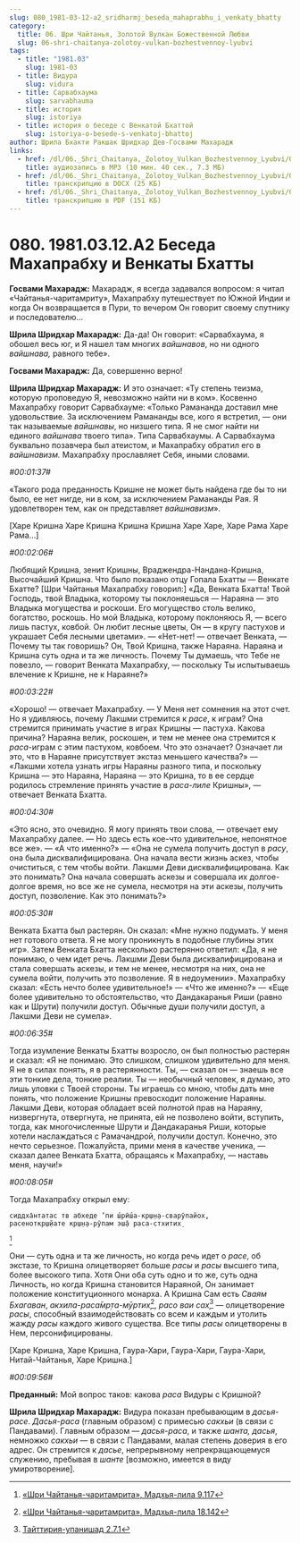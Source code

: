 ```yaml
---
slug: 080_1981-03-12-a2_sridharmj_beseda_mahaprabhu_i_venkaty_bhatty
category:
  title: 06. Шри Чайтанья, Золотой Вулкан Божественной Любви
  slug: 06-shri-chaitanya-zolotoy-vulkan-bozhestvennoy-lyubvi
tags:
  - title: "1981.03"
    slug: 1981-03
  - title: Видура
    slug: vidura
  - title: Сарвабхаума
    slug: sarvabhauma
  - title: история
    slug: istoriya
  - title: история о беседе с Венкатой Бхаттой
    slug: istoriya-o-besede-s-venkatoj-bhattoj
author: Шрила Бхакти Ракшак Шридхар Дев-Госвами Махарадж
links:
  - href: /dl/06._Shri_Chaitanya,_Zolotoy_Vulkan_Bozhestvennoy_Lyubvi/080_1981.03.12.A2_SridharMj_Beseda_Mahaprabhu_i_Venkaty_Bhatty.mp3
    title: аудиозапись в MP3 (10 мин. 40 сек., 7.3 МБ)
  - href: /dl/06._Shri_Chaitanya,_Zolotoy_Vulkan_Bozhestvennoy_Lyubvi/080_1981.03.12.A2_SridharMj_Beseda_Mahaprabhu_i_Venkaty_Bhatty.docx
    title: транскрипцию в DOCX (25 КБ)
  - href: /dl/06._Shri_Chaitanya,_Zolotoy_Vulkan_Bozhestvennoy_Lyubvi/080_1981.03.12.A2_SridharMj_Beseda_Mahaprabhu_i_Venkaty_Bhatty.pdf
    title: транскрипцию в PDF (151 КБ)
---
```


# 080. 1981.03.12.A2 Беседа Махапрабху и Венкаты Бхатты

**Госвами Махарадж:** Махарадж, я всегда задавался вопросом: я читал «Чайтанья-чаритамриту», Махапрабху путешествует по Южной Индии и когда Он возвращается в Пури, то вечером Он говорит своему спутнику и последователю…

**Шрила Шридхар Махарадж:** Да-да! Он говорит: «Сарвабхаума, я обошел весь юг, и Я нашел там многих *вайшнавов*, но ни одного *вайшнава,* равного тебе».

**Госвами Махарадж:** Да, совершенно верно!

**Шрила Шридхар Махарадж:** И это означает: «Ту степень теизма, которую проповедую Я, невозможно найти ни в ком». Косвенно Махапрабху говорит Сарвабхауме: «Только Рамананда доставил мне удовольствие. За исключением Рамананды все, кого я встретил, — они так называемые *вайшнавы*, но низшего типа. Я не смог найти ни единого *вайшнава* твоего типа». Типа Сарвабхаумы. А Сарвабхаума буквально позавчера был атеистом, и Махапрабху обратил его в *вайшнавизм.* Махапрабху прославляет Себя, иными словами.

*#00:01:37#*

«Такого рода преданность Кришне не может быть найдена где бы то ни было, ее нет нигде, ни в ком, за исключением Рамананды Рая. Я удовлетворен тем, как он представляет *вайшнавизм*».

[Харе Кришна Харе Кришна Кришна Кришна Харе Харе, Харе Рама Харе Рама…]

*#00:02:06#*

Любящий Кришна, зенит Кришны, Враджендра-Нандана-Кришна, Высочайший Кришна. Что было показано отцу Гопала Бхатты — Венкате Бхатте? [Шри Чайтанья Махапрабху говорил:] «Да, Венката Бхатта! Твой Господь, твой Владыка, которому ты поклоняешься — Нараяна — это Владыка могущества и роскоши. Его могущество столь велико, богатство, роскошь. Но мой Владыка, которому поклоняюсь Я, — всего лишь пастух, ковбой. Он любит лесные цветы, Он — в кругу пастухов и украшает Себя лесными цветами». — «Нет-нет! — отвечает Венката, — Почему ты так говоришь? Он, Твой Кришна, также Нараяна. Нараяна и Кришна суть одна и та же личность. Почему Ты думаешь, что Тебе не повезло, — говорит Венката Махапрабху, — поскольку Ты испытываешь влечение к Кришне, не к Нараяне?»

*#00:03:22#*

«Хорошо! — отвечает Махапрабху. — У Меня нет сомнения на этот счет. Но я удивляюсь, почему Лакшми стремится к *расе*, к играм? Она стремится принимать участие в играх Кришны — пастуха. Какова причина? Нараяна велик, роскошен, и тем не менее она стремится к *раса*-играм с этим пастухом, ковбоем. Что это означает? Означает ли это, что в Нараяне присутствует экстаз меньшего качества?» — «Лакшми хотела узнать игры Нараяны разного типа, и поскольку Кришна — это Нараяна, Нараяна — это Кришна, то в ее сердце родилось стремление принять участие в *раса-лиле* Кришны», — отвечает Венката Бхатта.

*#00:04:30#*

«Это ясно, это очевидно. Я могу принять твои слова, — отвечает ему Махапрабху далее. — Но здесь есть кое-что удивительное, непонятное все же». — «А что именно?» — «Она не сумела получить доступ в *расу*, она была дисквалифицирована. Она начала вести жизнь аскез, чтобы очиститься, с тем чтобы войти. Лакшми Деви дисквалифицирована. Как это понимать? Она начала совершать аскезы и совершала их долгое-долгое время, но все же не сумела, несмотря на эти аскезы, получить доступ, позволение. Как это понимать?»

*#00:05:30#*

Венката Бхатта был растерян. Он сказал: «Мне нужно подумать. У меня нет готового ответа. Я не могу проникнуть в подобные глубины этих игр». Затем Венката Бхатта несколько растерянно ответил: «Да, я не понимаю, о чем идет речь. Лакшми Деви была дисквалифицирована и стала совершать аскезы, и тем не менее, несмотря на них, она не сумела войти, получить это позволение. Я в недоумении». Махапрабху сказал: «Есть нечто более удивительное!» — «Что же именно?» — «Еще более удивительно то обстоятельство, что Дандакаранья Риши (равно как и Шрути) получили доступ. Обычные души получили доступ, а Лакшми Деви не сумела».

*#00:06:35#*

Тогда изумление Венкаты Бхатты возросло, он был полностью растерян и сказал: «Я не понимаю. Это слишком, слишком удивительно для меня. Я не в силах понять, я в растерянности. Ты, — сказал он — знаешь все эти тонкие дела, тонкие реалии. Ты — необычный человек, я думаю, это лишь уловки с Твоей стороны. Ты играешь со мною, чтобы дать мне понять, что положение Кришны превосходит положение Нараяны. Лакшми Деви, которая обладает всей полнотой прав на Нараяну, низвергнута, отвергнута, не принята, ей не позволено войти, вступить, тогда, как многочисленные Шрути и Дандакаранья Риши, которые хотели наслаждаться с Рамачандрой, получили доступ. Конечно, это нечто серьезное. Пожалуйста, прими меня в качестве ученика, — сказал далее Венката Бхатта, обращаясь к Махапрабху, — наставь меня, научи!»

*#00:08:05#*

Тогда Махапрабху открыл ему:

    сиддха̄нтатас тв абхеде ’пи ш́рӣш́а-кр̣ш̣н̣а-сварӯпайох̣,
    расеноткр̣ш̣йате кр̣ш̣н̣а-рӯпам эш̣а̄ раса-стхитих̣
[^_ftn1]

Они — суть одна и та же личность, но когда речь идет о *расе*, об экстазе, то Кришна олицетворяет больше *расы* и *расы* высшего типа, более высокого типа. Хотя Они оба суть одно и то же, суть одна Личность, но когда Кришна становится Нараяной, Он занимает положение конституционного монарха. А Кришна Сам есть *Сваям Бхагаван*, *акхила-раса̄мр̣та-мӯртих̣*[^_ftn2], *расо ваи сах̣*[^_ftn3] — олицетворение *расы*, способный взаимодействовать со всем и каждым и утолить жажду *расы* каждого живого существа. Все типы *расы* олицетворены в Нем, персонифицированы.

[Харе Кришна, Харе Кришна, Гаура-Хари, Гаура-Хари, Гаура-Хари, Нитай-Чайтанья, Харе Кришна.]

*#00:09:56#*

**Преданный:** Мой вопрос таков: какова *раса* Видуры с Кришной?

**Шрила Шридхар Махарадж:** Видура показан пребывающим в *дасья-расе*. *Дасья-раса* (главным образом) с примесью *сакхьи* (в связи с Пандавами). Главным образом — *дасья-раса*, и также *шанта, дасья*, немножко *сакхьи* — в связи с Пандавами, малая степень доверия в его адрес. Он стремится к *дасье*, непрерывному непрекращающемуся служению, пребывая в *шанте* [возможно, имеется в виду умиротворение].



[^_ftn1]: [«Шри Чайтанья-чаритамрита», Мадхья-лила 9.117](../notes/shri-chajtanya-charitamrita-madhya-lila/shri-chajtanya-charitamrita-madhya-lila-9-117.md)

[^_ftn2]: [«Шри Чайтанья-чаритамрита», Мадхья-лила 18.142](../notes/shri-chajtanya-charitamrita-madhya-lila/shri-chajtanya-charitamrita-madhya-lila-18-142.md)

[^_ftn3]: [Тайттирия-упанишад 2.7.1](../notes/tajttiriya-upanishad/tajttiriya-upanishad-2-7-1.md)
